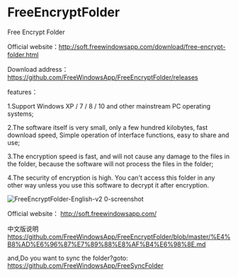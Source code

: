 # FreeEncryptFolder
Free Encrypt Folder

Official website：http://soft.freewindowsapp.com/download/free-encrypt-folder.html

Download address：https://github.com/FreeWindowsApp/FreeEncryptFolder/releases


features：

1.Support Windows XP / 7 / 8 / 10 and other mainstream PC operating systems; 

2.The software itself is very small, only a few hundred kilobytes, fast download speed, Simple operation of interface functions, easy to share and use; 

3.The encryption speed is fast, and will not cause any damage to the files in the folder, because the software will not process the files in the folder; 

4.The security of encryption is high. You can't access this folder in any other way unless you use this software to decrypt it after encryption. 


![FreeEncryptFolder-English-v2 0-screenshot](https://user-images.githubusercontent.com/58068964/70383179-491a1b00-19a4-11ea-89c1-4413f36817c5.png)


Official website： http://soft.freewindowsapp.com/

中文版说明
https://github.com/FreeWindowsApp/FreeEncryptFolder/blob/master/%E4%B8%AD%E6%96%87%E7%89%88%E8%AF%B4%E6%98%8E.md

and,Do you want to sync the folder?goto:
https://github.com/FreeWindowsApp/FreeSyncFolder


